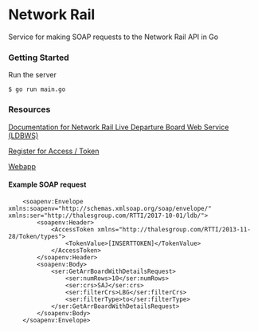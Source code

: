 # Network Rail 

Service for making SOAP requests to the Network Rail API in Go

### Getting Started
Run the server
```
$ go run main.go
```


### Resources
[Documentation for Network Rail Live Departure Board Web Service (LDBWS)](http://lite.realtime.nationalrail.co.uk/openldbws/)

[Register for Access / Token](https://opendata.nationalrail.co.uk/)

[Webapp](https://www.sohamkamani.com/blog/2017/09/13/how-to-build-a-web-application-in-golang/)

#### Example SOAP request
```
    <soapenv:Envelope xmlns:soapenv="http://schemas.xmlsoap.org/soap/envelope/" xmlns:ser="http://thalesgroup.com/RTTI/2017-10-01/ldb/">
        <soapenv:Header>
            <AccessToken xmlns="http://thalesgroup.com/RTTI/2013-11-28/Token/types">
                <TokenValue>[INSERTTOKEN]</TokenValue>
            </AccessToken>
        </soapenv:Header>
        <soapenv:Body>
            <ser:GetArrBoardWithDetailsRequest>
                <ser:numRows>10</ser:numRows>
                <ser:crs>SAJ</ser:crs>
                <ser:filterCrs>LBG</ser:filterCrs>
                <ser:filterType>to</ser:filterType>
            </ser:GetArrBoardWithDetailsRequest>
        </soapenv:Body>
    </soapenv:Envelope>
```


